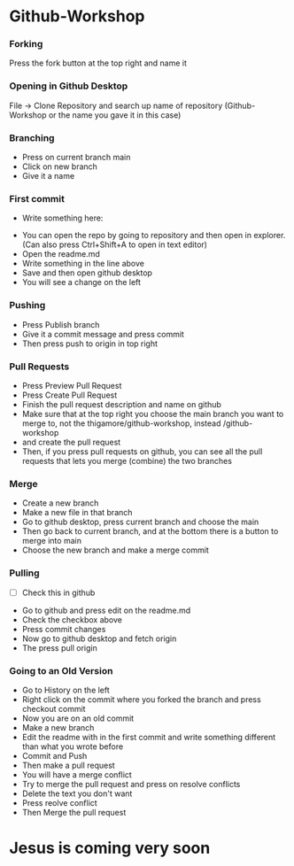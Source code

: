 # Github-Workshop

### Forking

Press the fork button at the top right and name it

### Opening in Github Desktop

File -> Clone Repository and search up name of repository (Github-Workshop or the name you gave it in this case)

### Branching

- Press on current branch main
- Click on new branch
- Give it a name

### First commit

- Write something here:

* You can open the repo by going to repository and then open in explorer. (Can also press Ctrl+Shift+A to open in text editor)
* Open the readme.md
* Write something in the line above
* Save and then open github desktop
* You will see a change on the left

### Pushing

- Press Publish branch
- Give it a commit message and press commit
- Then press push to origin in top right

### Pull Requests

- Press Preview Pull Request
- Press Create Pull Request
- Finish the pull request description and name on github
- Make sure that at the top right you choose the main branch you want to merge to, not the thigamore/github-workshop, instead <user>/github-workshop
- and create the pull request
- Then, if you press pull requests on github, you can see all the pull requests that lets you merge (combine) the two branches

### Merge

- Create a new branch
- Make a new file in that branch
- Go to github desktop, press current branch and choose the main
- Then go back to current branch, and at the bottom there is a button to merge into main
- Choose the new branch and make a merge commit

### Pulling

- [ ] Check this in github

* Go to github and press edit on the readme.md
* Check the checkbox above
* Press commit changes
* Now go to github desktop and fetch origin
* The press pull origin

### Going to an Old Version

- Go to History on the left
- Right click on the commit where you forked the branch and press checkout commit
- Now you are on an old commit
- Make a new branch
- Edit the readme with in the first commit and write something different than what you wrote before
- Commit and Push
- Then make a pull request
- You will have a merge conflict
- Try to merge the pull request and press on resolve conflicts
- Delete the text you don't want
- Press reolve conflict
- Then Merge the pull request

# Jesus is coming very soon
